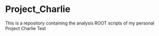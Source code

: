 # Project_Charlie
This is a repository containing the analysis ROOT scripts of my personal Project Charlie
Test

